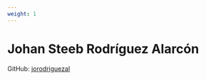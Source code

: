 ```yaml
---
weight: 1
---
```

# Johan Steeb Rodríguez Alarcón

GitHub: [jorodriguezal](https://github.com/jorodriguezal)